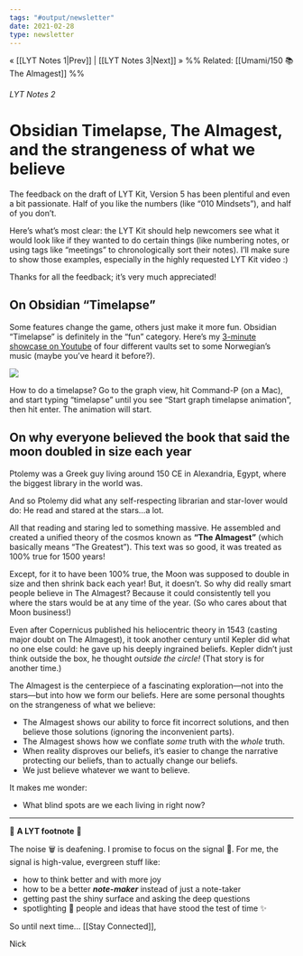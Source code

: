 ```yaml
---
tags: "#output/newsletter" 
date: 2021-02-28
type: newsletter
---
```

« [[LYT Notes 1|Prev]] | [[LYT Notes 3|Next]] »
%% Related: [[Umami/150 📚 The Almagest]] %%

###### LYT Notes 2 
# Obsidian Timelapse, The Almagest, and the strangeness of what we believe
The feedback on the draft of LYT Kit, Version 5 has been plentiful and even a bit passionate. Half of you like the numbers (like “010 Mindsets”), and half of you don’t.

Here’s what’s most clear: the LYT Kit should help newcomers see what it would look like if they wanted to do certain things (like numbering notes, or using tags like “meetings” to chronologically sort their notes). I’ll make sure to show those examples, especially in the highly requested LYT Kit video :)

Thanks for all the feedback; it’s very much appreciated!

## On Obsidian “Timelapse”

Some features change the game, others just make it more fun. Obsidian “Timelapse” is definitely in the “fun” category. Here’s my [3-minute showcase on Youtube](https://youtu.be/9NyOGXOTmUc) of four different vaults set to some Norwegian’s music (maybe you’ve heard it before?).

[![](https://embed.filekitcdn.com/e/dv87Nny89souiCFyZqnEgh/rK4Gg4drcUasKhsHNaH5mb/email)](https://youtu.be/9NyOGXOTmUc)

How to do a timelapse? Go to the graph view, hit Command-P (on a Mac), and start typing “timelapse” until you see “Start graph timelapse animation”, then hit enter. The animation will start.

## On why everyone believed the book that said the moon doubled in size each year

Ptolemy was a Greek guy living around 150 CE in Alexandria, Egypt, where the biggest library in the world was.

And so Ptolemy did what any self-respecting librarian and star-lover would do: He read and stared at the stars…a lot.

All that reading and staring led to something massive. He assembled and created a unified theory of the cosmos known as **“The Almagest”** (which basically means “The Greatest”). This text was so good, it was treated as 100% true for 1500 years!

Except, for it to have been 100% true, the Moon was supposed to double in size and then shrink back each year! But, it doesn’t. So why did really smart people believe in The Almagest? Because it could consistently tell you where the stars would be at any time of the year. (So who cares about that Moon business!)

Even after Copernicus published his heliocentric theory in 1543 (casting major doubt on The Almagest), it took another century until Kepler did what no one else could: he gave up his deeply ingrained beliefs. Kepler didn’t just think outside the box, he thought _outside the circle!_ (That story is for another time.)

The Almagest is the centerpiece of a fascinating exploration—not into the stars—but into how we form our beliefs. Here are some personal thoughts on the strangeness of what we believe:

-   The Almagest shows our ability to force fit incorrect solutions, and then believe those solutions (ignoring the inconvenient parts).
-   The Almagest shows how we conflate _some_ truth with the _whole_ truth.
-   When reality disproves our beliefs, it’s easier to change the narrative protecting our beliefs, than to actually change our beliefs.
-   We just believe whatever we want to believe.

It makes me wonder:

-   What blind spots are we each living in right now?


---

👣 **A LYT footnote** 🎵

The noise 🗑 is deafening. I promise to focus on the signal 🌿. For me, the signal is high-value, evergreen stuff like:

-   how to think better and with more joy
-   how to be a better _**note-maker**_ instead of just a note-taker
-   getting past the shiny surface and asking the deep questions
-   spotlighting 🔦 people and ideas that have stood the test of time ✨

So until next time... \[\[Stay Connected\]\],

Nick